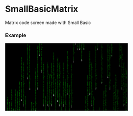 # SmallBasicMatrix
 Matrix code screen made with Small Basic

### Example

<img src="https://github.com/destbg/SmallBasicMatrix/blob/master/Example.gif" width="400" alt="Example">
